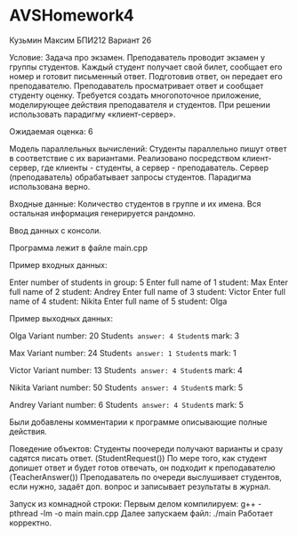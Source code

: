 # AVSHomework4
Кузьмин Максим БПИ212 Вариант 26

Условие: Задача про экзамен. Преподаватель проводит экзамен у группы студентов. Каждый студент получает свой билет, сообщает его номер и готовит
письменный ответ. Подготовив ответ, он передает его преподавателю. Преподаватель просматривает ответ и сообщает студенту оценку. Требуется создать многопоточное приложение, моделирующее действия преподавателя и студентов. При решении использовать парадигму «клиент-сервер».

Ожидаемая оценка: 6

Модель параллельных вычислений: Студенты параллельно пишут ответ в соответствие с их вариантами. Реализовано посредством клиент-сервер, где клиенты - студенты, а сервер - преподаватель. Сервер (преподаватель) обрабатывает запросы студентов. Парадигма использована верно.

Входные данные: Количество студентов в группе и их имена. Вся остальная информация генерируется рандомно.

Ввод данных с консоли.

Программа лежит в файле main.cpp

Пример входных данных:

Enter number of students in group:
5
Enter full name of 1 student:
Max
Enter full name of 2 student:
Andrey
Enter full name of 3 student:
Victor
Enter full name of 4 student:
Nikita
Enter full name of 5 student:
Olga

Пример выходных данных:

Olga
    Variant number: 20
    Student`s answer: 4
    Student`s mark: 3

Max
    Variant number: 24
    Student`s answer: 1
    Student`s mark: 1

Victor
    Variant number: 13
    Student`s answer: 4
    Student`s mark: 4

Nikita
    Variant number: 50
    Student`s answer: 4
    Student`s mark: 5

Andrey
    Variant number: 6
    Student`s answer: 4
    Student`s mark: 5

Были добавлены комментарии к программе описывающие полные действия.

Поведение объектов:
Студенты поочереди получают варианты и сразу садятся писать ответ. (StudentRequest())
По мере того, как студент допишет ответ и будет готов отвечать, он подходит к преподавателю (TeacherAnswer())
Преподаватель по очереди выслушивает студентов, если нужно, задаёт доп. вопрос и записывает результаты в журнал.

Запуск из комнадной строки:
Первым делом компилируем: g++ -pthread -lm -o main main.cpp
Далее запускаем файл: ./main
Работает корректно.
